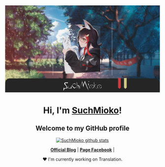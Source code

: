 <p align="center">
  <a href="https://suchmioko.blogspot.com"><img src="banne.png" alt="SuchMioko Banner"></a>
</p>

<h1 align="center">Hi, I'm <a href="https://facebook.com/SuchPendragon">SuchMioko</a>!</h1>
<h2 align="center">Welcome to my GitHub profile</h2>

<p align="center">
  <a href="https://github.com/SuchMioko"><img src="https://github-readme-stats.vercel.app/api?username=SuchMioko&hide_border=true&show_icons=true&theme=dracula" alt="SuchMioko github stats"></a>
</p>

<p align="center">
  <strong><a href="https://suchmioko.blogspot.com">Official Blog</a></strong> |
  <strong><a href="https://facebook.com/SuchPendragon">Page Facebook</a></strong> |
</p>

<p align="center">❤ I'm currently working on Translation.</p>
<!--
**SuchMioko/SuchMioko** is a ✨ _special_ ✨ repository because its `README.md` (this file) appears on your GitHub profile.

Here are some ideas to get you started:

- 🔭 I’m currently working on ...
- 🌱 I’m currently learning ...
- 👯 I’m looking to collaborate on ...
- 🤔 I’m looking for help with ...
- 💬 Ask me about ...
- 📫 How to reach me: ...
- 😄 Pronouns: ...
- ⚡ Fun fact: ...
-->
